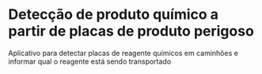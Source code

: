 # Detecção de produto químico a partir de placas de produto perigoso

Aplicativo para detectar placas de reagente químicos em caminhões e informar qual o reagente está sendo transportado